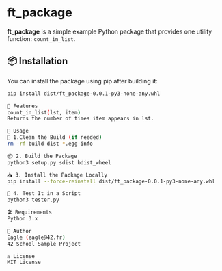 # ft_package

**ft_package** is a simple example Python package that provides one utility function: `count_in_list`.

## 📦 Installation

You can install the package using pip after building it:

```bash
pip install dist/ft_package-0.0.1-py3-none-any.whl

🧠 Features
count_in_list(lst, item)
Returns the number of times item appears in lst.

📌 Usage
🧪 1.Clean the Build (if needed)
rm -rf build dist *.egg-info

📦 2. Build the Package
python3 setup.py sdist bdist_wheel

📥 3. Install the Package Locally
pip install --force-reinstall dist/ft_package-0.0.1-py3-none-any.whl

🧪 4. Test It in a Script
python3 tester.py

🛠️ Requirements
Python 3.x

🧑 Author
Eagle (eagle@42.fr)
42 School Sample Project

⚖️ License
MIT License

